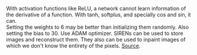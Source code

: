 With activation functions like ReLU, a network cannot learn information of the derivative of a function. With tanh, softplus, and specially cos and sin, it can.  
Setting the weights to 6 may be better than initializing them randomly. Also setting the bias to 30.
Use ADAM optimizer.
SIRENs can be used to store images and reconstruct them. They also can be used to inpaint images of which we don't know the entirety of the pixels.
[Source](https://arxiv.org/pdf/2006.09661.pdf).
